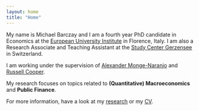 ```yaml
---
layout: home
title: "Home"
---
```


My name is Michael Barczay and I am a fourth year PhD candidate in Economics at the [European University Institute](https://www.eui.eu/en/academic-units/department-of-economics) in Florence, Italy. I am also a Research Associate and Teaching Assistant at the [Study Center Gerzensee](https://szgerzensee.ch) in Switzerland.

I am working under the supervision of [Alexander Monge-Naranjo](https://www.eui.eu/people?id=alexander-monge-naranjo) and [Russell Cooper](https://www.eui.eu/people?id=russell-cooper).

My research focuses on topics related to **(Quantitative) Macroeconomics** and **Public Finance**.

For more information, have a look at my [research](https://michaelbarczay.com/research) or my [CV](/assets/CV_Barczay.pdf). 

